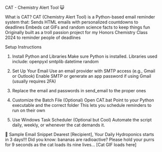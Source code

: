 CAT - Chemistry Alert Tool 😺 

What is CAT?
CAT (Chemistry Alert Tool) is a Python-based email reminder system that:
Sends HTML emails with personalized countdowns to deadlines
Embeds cat GIFs and random science facts to keep things fun
Originally built as a troll passion project for my Honors Chemistry Class 2024 to reminder people of deadlines

Setup Instructions
1. Install Python and Libraries
Make sure Python is installed. Libraries used include:
openpyxl
smtplib
datetime
random

2. Set Up Your Email
Use an email provider with SMTP access (e.g., Gmail or Outlook)
Enable SMTP or generate an app password if using Gmail (usually requires 2FA)

3. Replace the email and passwords in send_email to the proper ones

4. Customize the Batch File (Optional)
Open CAT.bat
Point to your Python executable and the correct folder
This lets you schedule reminders to run on their own

5. Use Windows Task Scheduler (Optional but Cool)
Automate the script daily, weekly, or whenever the cat demands it.

💌 Sample Email Snippet
Dearest [Recipient],
Your Daily Hydroponics starts in 3 days!!!
Did you know: bananas are radioactive?
Please hold your purrs for 9 seconds as the cat loads its nine lives...
[Cat GIF loads here]
